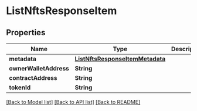 # ListNftsResponseItem

## Properties
Name | Type | Description | Notes
------------ | ------------- | ------------- | -------------
**metadata** | [**ListNftsResponseItemMetadata**](ListNftsResponseItemMetadata.md) |  | [optional] 
**ownerWalletAddress** | **String** |  | 
**contractAddress** | **String** |  | 
**tokenId** | **String** |  | 

[[Back to Model list]](../README.md#documentation-for-models) [[Back to API list]](../README.md#documentation-for-api-endpoints) [[Back to README]](../README.md)



